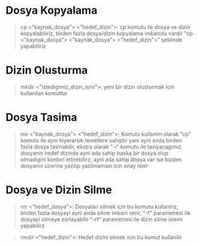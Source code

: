 # Dosya Kopyalama

>cp <"kaynak_dosya"> <"hedef_dizin">: cp komutu ile dosya ve dizin kopyalabiliriz, birden fazla dosya/dizin kopyalama imkanida vardir "cp <"kaynak_dosya"> <"kaynak_dosya"> <"hedef_dizin">" şeklinde yapabiliriz

# Dizin Olusturma

>mkdir <"istedigimiz_dizin_ismi">: yeni bir dizin olusturmak icin kullanilan komuttur

# Dosya Tasima

>mv <"kaynak_dosya"> <"hedef_dizin">: Komutu kullanim olarak "cp" komutu ile aynı hiyerarsik temellere sahiptir yani ayni anda birden fazla dosya tasinabilir, ekstra olarak "-i" komutu ile tasıyacagımız dosyanin hedef dizinde ayni ada sahip baska bir dosya olup olmadigini kontorl ettirebilirz, ayni ada sahip dosya var ise bizden dosyanin uzerine yazılıp yazilmamasi icin onay ister

# Dosya ve Dizin Silme

>rm <"hedef_dosya">: Dosyalari silmek için bu komutu kullaniriz, birden fazla dosyayi ayni anda silme imkani verir, "-f" parametresi ile dosyayi silmeye zorlayabilir "-rf" parametresi ile dizin silme islemi yapabilirz

>rmdir <"hedef_dizin">: Hedef dizini silmek icin bu komut kullanilir
